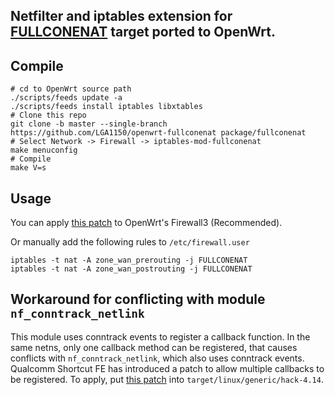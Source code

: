 ## Netfilter and iptables extension for [FULLCONENAT](https://github.com/Chion82/netfilter-full-cone-nat) target ported to OpenWrt.

Compile
---
```
# cd to OpenWrt source path
./scripts/feeds update -a
./scripts/feeds install iptables libxtables
# Clone this repo
git clone -b master --single-branch https://github.com/LGA1150/openwrt-fullconenat package/fullconenat
# Select Network -> Firewall -> iptables-mod-fullconenat
make menuconfig
# Compile
make V=s
```

Usage
---
You can apply [this patch](https://github.com/LGA1150/fullconenat-fw3-patch) to OpenWrt's Firewall3 (Recommended).

Or manually add the following rules to `/etc/firewall.user`
```
iptables -t nat -A zone_wan_prerouting -j FULLCONENAT
iptables -t nat -A zone_wan_postrouting -j FULLCONENAT
```

Workaround for conflicting with module `nf_conntrack_netlink`
---
This module uses conntrack events to register a callback function. In the same netns, only one callback method can be registered, that causes conflicts with `nf_conntrack_netlink`, which also uses conntrack events. Qualcomm Shortcut FE has introduced a patch to allow multiple callbacks to be registered. To apply, put [this patch](https://github.com/coolsnowwolf/lede/blob/master/target/linux/generic/hack-4.14/952-net-conntrack-events-support-multiple-registrant.patch) into `target/linux/generic/hack-4.14`.
